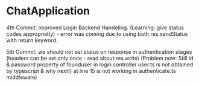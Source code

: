 # ChatApplication

4th Commit: Improved Login Backend Handeling.
(Learning: give status codes appropriatly) - error was coming due to using both res.sendStatus with return keyword.


5th Commit: we should not set status on response in authentication stages (headers can be set only once - read about res.write)
(Problem now: Still id & password property of founduser in login controller user.ts is not obtained by typescript
& why next() at line 15 is not working in authenticate.ts middleware)
